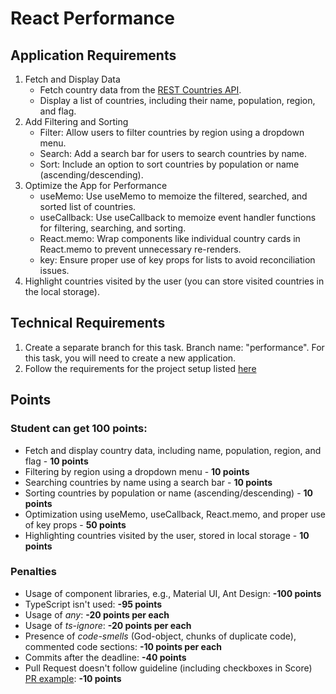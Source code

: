 # React Performance

## Application Requirements

1. Fetch and Display Data
   - Fetch country data from the [REST Countries API](https://restcountries.com/v3.1/all).
   - Display a list of countries, including their name, population, region, and flag.
2. Add Filtering and Sorting
   - Filter: Allow users to filter countries by region using a dropdown menu.
   - Search: Add a search bar for users to search countries by name.
   - Sort: Include an option to sort countries by population or name (ascending/descending).
3. Optimize the App for Performance
   - useMemo: Use useMemo to memoize the filtered, searched, and sorted list of countries.
   - useCallback: Use useCallback to memoize event handler functions for filtering, searching, and sorting.
   - React.memo: Wrap components like individual country cards in React.memo to prevent unnecessary re-renders.
   - key: Ensure proper use of key props for lists to avoid reconciliation issues.
4. Highlight countries visited by the user (you can store visited countries in the local storage).

## Technical Requirements

1. Create a separate branch for this task. Branch name: "performance". For this task, you will need to create a new application.
2. Follow the requirements for the project setup listed [here](./project-setup.md)

## Points

### Student can get 100 points:

- Fetch and display country data, including name, population, region, and flag - **10 points**
- Filtering by region using a dropdown menu - **10 points**
- Searching countries by name using a search bar - **10 points**
- Sorting countries by population or name (ascending/descending) - **10 points**
- Optimization using useMemo, useCallback, React.memo, and proper use of key props - **50 points**
- Highlighting countries visited by the user, stored in local storage - **10 points**

### Penalties

- Usage of component libraries, e.g., Material UI, Ant Design: **-100 points**
- TypeScript isn't used: **-95 points**
- Usage of _any_: **-20 points per each**
- Usage of _ts-ignore_: **-20 points per each**
- Presence of _code-smells_ (God-object, chunks of duplicate code), commented code sections: **-10 points per each**
- Commits after the deadline: **-40 points**
- Pull Request doesn't follow guideline (including checkboxes in Score) [PR example](https://docs.rs.school/#/en/pull-request-review-process?id=pull-request-description-must-contain-the-following): **-10 points**
